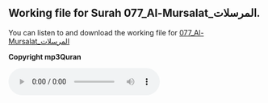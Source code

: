 
## Working file for Surah 077_Al-Mursalat_المرسلات.

You can listen to and download the working file for [077_Al-Mursalat_المرسلات](https://server9.mp3quran.net/huthifi_qalon/077.mp3)

**Copyright mp3Quran**

<audio controls src="https://server9.mp3quran.net/huthifi_qalon/077.mp3"></audio>
